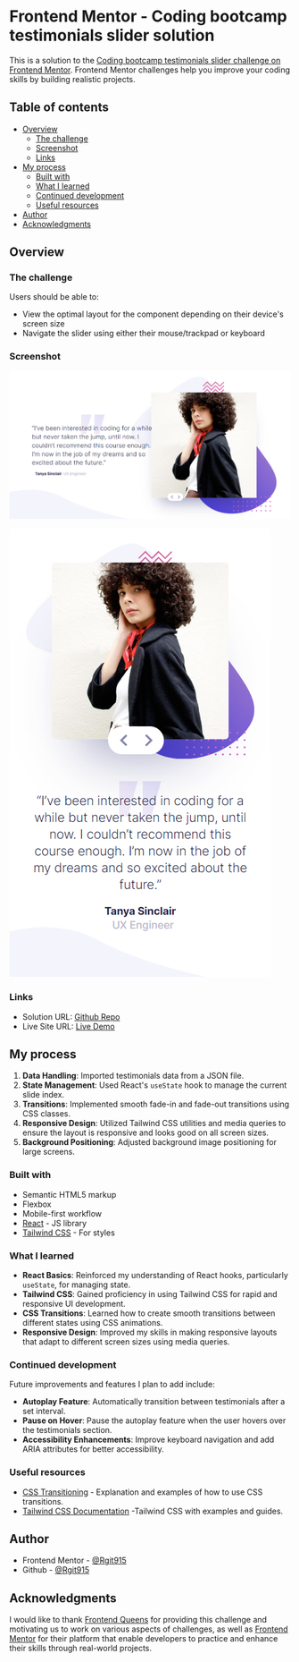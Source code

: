# Frontend Mentor - Coding bootcamp testimonials slider solution

This is a solution to the [Coding bootcamp testimonials slider challenge on Frontend Mentor](https://www.frontendmentor.io/challenges/coding-bootcamp-testimonials-slider-4FNyLA8JL). Frontend Mentor challenges help you improve your coding skills by building realistic projects.

## Table of contents

- [Overview](#overview)
  - [The challenge](#the-challenge)
  - [Screenshot](#screenshot)
  - [Links](#links)
- [My process](#my-process)
  - [Built with](#built-with)
  - [What I learned](#what-i-learned)
  - [Continued development](#continued-development)
  - [Useful resources](#useful-resources)
- [Author](#author)
- [Acknowledgments](#acknowledgments)


## Overview

### The challenge

Users should be able to:

- View the optimal layout for the component depending on their device's screen size
- Navigate the slider using either their mouse/trackpad or keyboard

### Screenshot


![Testimonal Slider Desktop preview](https://github.com/Rgit915/coding-bootcamp-testimonals-slider/blob/main/src/assets/screenshot/testimonal-slider-desktop-solution-preview.png)

![Testimonal Slider mobile preview](https://github.com/Rgit915/coding-bootcamp-testimonals-slider/blob/main/src/assets/screenshot/testimonal-slider-mobile-solution-preview.png)



### Links

- Solution URL: [Github Repo](https://github.com/Rgit915/coding-bootcamp-testimonals-slider)
- Live Site URL: [Live Demo](https://bootcamp-testimonal-slider-rora.netlify.app/)

## My process

1. **Data Handling**: Imported testimonials data from a JSON file.
2. **State Management**: Used React's `useState` hook to manage the current slide index.
3. **Transitions**: Implemented smooth fade-in and fade-out transitions using CSS classes.
4. **Responsive Design**: Utilized Tailwind CSS utilities and media queries to ensure the layout is responsive and looks good on all screen sizes.
5. **Background Positioning**: Adjusted background image positioning for large screens.


### Built with

- Semantic HTML5 markup
- Flexbox
- Mobile-first workflow
- [React](https://reactjs.org/) - JS library
- [Tailwind CSS](https:///) - For styles



### What I learned

- **React Basics**: Reinforced my understanding of React hooks, particularly `useState`, for managing state.
- **Tailwind CSS**: Gained proficiency in using Tailwind CSS for rapid and responsive UI development.
- **CSS Transitions**: Learned how to create smooth transitions between different states using CSS animations.
- **Responsive Design**: Improved my skills in making responsive layouts that adapt to different screen sizes using media queries.


### Continued development


Future improvements and features I plan to add include:
- **Autoplay Feature**: Automatically transition between testimonials after a set interval.
- **Pause on Hover**: Pause the autoplay feature when the user hovers over the testimonials section.
- **Accessibility Enhancements**: Improve keyboard navigation and add ARIA attributes for better accessibility.



### Useful resources

- [CSS Transitioning](https://developer.mozilla.org/en-US/docs/Web/CSS/CSS_Transitions/Using_CSS_transitions) - Explanation and examples of how to use CSS transitions.
- [Tailwind CSS Documentation](https://tailwindcss.com/docs/) -Tailwind CSS with examples and guides.

## Author

- Frontend Mentor - [@Rgit915](https://www.frontendmentor.io/profile/Rgit915)
- Github - [@Rgit915](https://github.com/Rgit915)

## Acknowledgments
I would like to thank [Frontend Queens](https://beacons.ai/frontendqueens) for providing this challenge and motivating us to work on various aspects of challenges, as well as [Frontend Mentor](https://www.frontendmentor.io/) for their platform that enable developers to practice and enhance their skills through real-world projects.
